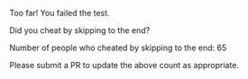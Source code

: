 Too far! You failed the test.

Did you cheat by skipping to the end? 

Number of people who cheated by skipping to the end: 65

Please submit a PR to update the above count as appropriate.
